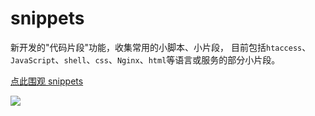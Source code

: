 # snippets

新开发的"代码片段"功能，收集常用的小脚本、小片段，
目前包括`htaccess`、`JavaScript`、`shell`、`css`、`Nginx`、`html`等语言或服务的部分小片段。

[点此围观 snippets](https://snippets.fudongdong.com/)

![](https://0.z.wiki/images/20220420/97c1d6d262d14e46b8b6a36f33e01c8e.png?x-oss-process=style/z.wiki)
